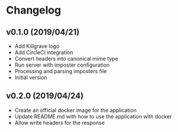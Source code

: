 # Changelog

## v0.1.0 (2019/04/21)

* Add Killgrave logo
* Add CircleCI integration
* Convert headers into canonical mime type
* Run server with imposter configuration
* Processing and parsing imposters file
* Initial version

## v0.2.0 (2019/04/24)

* Create an official docker image for the application
* Update README.md with how to use the application with docker
* Allow write headers for the response
